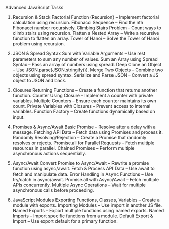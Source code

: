 Advanced JavaScript Tasks
1. Recursion & Stack
Factorial Function (Recursion) – Implement factorial calculation using recursion.
Fibonacci Sequence – Find the nth Fibonacci number recursively.
Climbing Stairs Problem – Count ways to climb stairs using recursion.
Flatten a Nested Array – Write a recursive function to flatten an array.
Tower of Hanoi – Solve the Tower of Hanoi problem using recursion.


2. JSON & Spread Syntax
Sum with Variable Arguments – Use rest parameters to sum any number of values.
Sum an Array using Spread Syntax – Pass an array of numbers using spread.
Deep Clone an Object – Use JSON.parse(JSON.stringify()).
Merge Two Objects – Combine two objects using spread syntax.
Serialize and Parse JSON – Convert a JS object to JSON and back.


3. Closures
Returning Functions – Create a function that returns another function.
Counter Using Closure – Implement a counter with private variables.
Multiple Counters – Ensure each counter maintains its own count.
Private Variables with Closures – Prevent access to internal variables.
Function Factory – Create functions dynamically based on input.


4. Promises & Async/Await
Basic Promise – Resolve after a delay with a message.
Fetching API Data – Fetch data using Promises and process it.
Randomly Resolving/Rejection – Create a Promise that randomly resolves or rejects.
Promise.all for Parallel Requests – Fetch multiple resources in parallel.
Chained Promises – Perform multiple asynchronous actions sequentially.


5. Async/Await
Convert Promise to Async/Await – Rewrite a promise function using async/await.
Fetch & Process API Data – Use await to fetch and manipulate data.
Error Handling in Async Functions – Use try/catch in async/await.
Promise.all with Async/Await – Fetch multiple APIs concurrently.
Multiple Async Operations – Wait for multiple asynchronous calls before proceeding.


6. JavaScript Modules
Exporting Functions, Classes, Variables – Create a module with exports.
Importing Modules – Use import in another JS file.
Named Exports – Export multiple functions using named exports.
Named Imports – Import specific functions from a module.
Default Export & Import – Use export default for a primary function.

